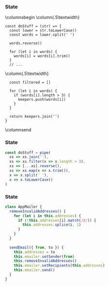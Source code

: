 ### State

\columnsbegin
\column{.5\textwidth}

~~~ {.javascript}
const doStuff = (str) => {
  const lower = str.toLowerCase()
  const words = lower.split(' ')
  
  words.reverse()

  for (let i in words) {
    words[i] = words[i].trim()
  }
  // ...
~~~

\column{.5\textwidth}

~~~ {.javascript}
  const filtered = []

  for (let i in words) {
    if (words[i].length > 3) {
      keepers.push(words[i])
    }
  }
  
  return keepers.join('')
}
~~~

\columnsend

### State

```javascript
const doStuff = pipe(
  xs => xs.join(''),
  xs => xs.filter(x => x.length > 3),
  xs => [...xs].reverse(),
  xs => xs.map(x => x.trim()),
  x => x.split(' '),
  x => x.toLowerCase()
)
```

### State

```javascript
class AppMailer {
  removeInvalidAddresses() {
    for (let i in this.addresses) {
      if (!this.addresses[i].match(/@/)) {
        this.addresses.splice(i, 1)
      }
    }
  }
  
  sendEmail({ from, to }) {
    this.addresses = to
    this.emailer.setSender(from)
    this.removeInvalidAddresses()
    this.emailer.setRecipients(this.addresses)
    this.emailer.send()
  }
}
```

